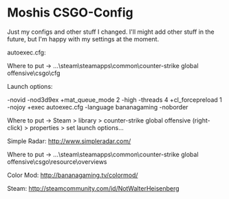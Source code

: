 # Moshis CSGO-Config

Just my configs and other stuff I changed. I'll might add other stuff in the future, but I'm happy with my settings at the moment.

autoexec.cfg:

  Where to put -> ...\steam\steamapps\common\counter-strike global offensive\csgo\cfg
  
Launch options:

-novid -nod3d9ex +mat_queue_mode 2 -high -threads 4 +cl_forcepreload 1 -nojoy +exec autoexec.cfg -language bananagaming -noborder

  Where to put -> Steam > library > counter-strike global offensive (right-click) >
  properties > set launch options...

Simple Radar: http://www.simpleradar.com/

  Where to put -> ...\steam\steamapps\common\counter-strike global offensive\csgo\resource\overviews
  
Color Mod: http://bananagaming.tv/colormod/

Steam: http://steamcommunity.com/id/NotWalterHeisenberg
